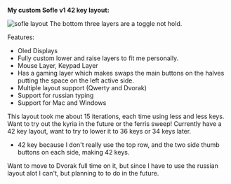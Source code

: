 **My custom Sofle v1 42 key layout:**

![sofle layout](https://user-images.githubusercontent.com/2576834/182282204-0d409030-e7c1-42d5-bbb8-314655049f8a.jpg)
The bottom three layers are a toggle not hold.

Features:
- Oled Displays
- Fully custom lower and raise layers to fit me personally.
- Mouse Layer, Keypad Layer
- Has a gaming layer which makes swaps the main buttons on the halves putting the space on the left active side.
- Multiple layout support (Qwerty and Dvorak)
- Support for russian typing
- Support for Mac and Windows

This layout took me about 15 iterations, each time using less and less keys. Want to try out the kyria in the future or the ferris sweep! Currently have a 42 key layout, want to try to lower it to 36 keys or 34 keys later.

- 42 key because I don't really use the top row, and the two side thumb buttons on each side, making 42 keys.

Want to move to Dvorak full time on it, but since I have to use the russian layout alot I can't, but planning to to do in the future.
